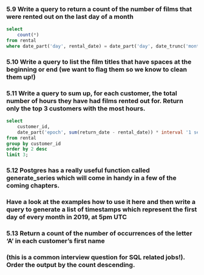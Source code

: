 ### 5.9 Write a query to return a count of the number of films that were rented out on the last day of a month

```sql
select
	count(*)
from rental
where date_part('day', rental_date) = date_part('day', date_trunc('month', rental_date + interval '1 month') - interval '1 day');
```

### 5.10 Write a query to list the film titles that have spaces at the beginning or end (we want to flag them so we know to clean them up!)

### 5.11 Write a query to sum up, for each customer, the total number of hours they have had films rented out for. Return only the top 3 customers with the most hours.

```sql
select
	customer_id,
	date_part('epoch', sum(return_date - rental_date)) * interval '1 second'
from rental
group by customer_id
order by 2 desc
limit 3;
```

### 5.12 Postgres has a really useful function called generate_series which will come in handy in a few of the coming chapters. 
### Have a look at the examples how to use it here and then write a query to generate a list of timestamps which represent the first day of every month in 2019, at 5pm UTC

### 5.13 Return a count of the number of occurrences of the letter ‘A’ in each customer’s first name 
### (this is a common interview question for SQL related jobs!). Order the output by the count descending.

